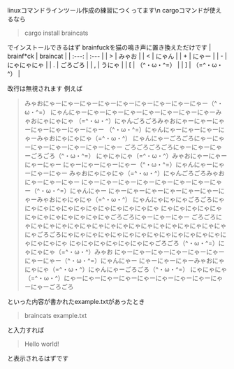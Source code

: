 linuxコマンドラインツール作成の練習につくってます\n
cargoコマンドが使えるなら
>cargo install braincats

でインストールできるはず
brainfuckを猫の鳴き声に置き換えただけです
| brainf*ck | braincat |
| :---: | :--- |
| > | みゃお |
| < | にゃん |
| + | にゃー |
| - | にゃにゃにゃ |
| . | ごろごろ |
| , | うにゃ |
| [ | （^・ω・^=） |
| ] | （=^・ω・^） |

改行は無視されます
例えば
>みゃおにゃーにゃーにゃーにゃーにゃーにゃーにゃーにゃーにゃー（^・ω・^=）
>にゃんにゃーにゃーにゃーにゃーにゃーにゃーにゃーにゃーみゃおにゃにゃにゃ
>（=^・ω・^）にゃんごろごろみゃおにゃーにゃーにゃーにゃーにゃーにゃーにゃー
>（^・ω・^=）にゃんにゃーにゃーにゃーにゃーみゃおにゃにゃにゃ（=^・ω・^）
>にゃんにゃーごろごろにゃーにゃーにゃーにゃーにゃーにゃーにゃー
>ごろごろごろごろにゃーにゃーにゃーごろごろ（^・ω・^=）
>にゃにゃにゃ（=^・ω・^）みゃおにゃーにゃーにゃーにゃー
>にゃーにゃーにゃーにゃー（^・ω・^=）にゃんにゃーにゃーにゃーにゃー
>みゃおにゃにゃにゃ（=^・ω・^）にゃんごろごろみゃおにゃーにゃーにゃー
>にゃーにゃーにゃーにゃーにゃーにゃーにゃーにゃー（^・ω・^=）にゃんにゃー
>にゃーにゃーにゃーにゃーにゃーにゃーにゃーみゃおにゃにゃにゃ（=^・ω・^）
>にゃんにゃにゃにゃごろごろにゃにゃにゃにゃにゃにゃにゃにゃにゃにゃにゃにゃ
>にゃにゃにゃにゃにゃにゃにゃにゃにゃにゃにゃにゃごろごろにゃーにゃーにゃー
>ごろごろにゃにゃにゃにゃにゃにゃにゃにゃにゃにゃにゃにゃにゃにゃにゃにゃにゃ
>にゃごろごろにゃにゃにゃにゃにゃにゃにゃにゃにゃにゃにゃにゃにゃにゃにゃにゃにゃ
>にゃにゃにゃにゃにゃにゃにゃごろごろ（^・ω・^=）にゃにゃにゃ（=^・ω・^）みゃお
>にゃーにゃーにゃーにゃーにゃーにゃーにゃーにゃー（^・ω・^=）にゃんにゃー
>にゃーにゃーにゃーみゃおにゃにゃにゃ（=^・ω・^）にゃんにゃーごろごろ（^・ω・^=）
>にゃにゃにゃ（=^・ω・^）にゃーにゃーにゃーにゃーにゃーにゃーにゃーにゃーにゃーにゃーごろごろ

といった内容が書かれたexample.txtがあったとき
>braincats example.txt

と入力すれば

>Hello world!

と表示されるはずです
